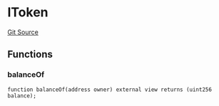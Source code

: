 # IToken
[Git Source](https://github.com/thrackle-io/rules-protocol/blob/2738cf9716e0fddfad4df13fdb6486b5987af931/src/token/ProtocolERC20Handler.sol)


## Functions
### balanceOf


```solidity
function balanceOf(address owner) external view returns (uint256 balance);
```

